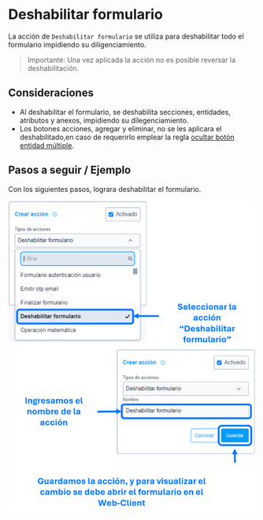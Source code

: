 # Deshabilitar formulario

La acción de ``Deshabilitar formulario`` se utiliza para deshabilitar todo el formulario impidiendo su diligenciamiento.

>Importante: Una vez aplicada la acción no es posible reversar la deshabilitación.

## Consideraciones 
- Al deshabilitar el formulario, se deshabilita secciones, entidades, atributos y anexos, impidiendo su dilegenciamiento.
- Los botones acciones, agregar y eliminar, no se les aplicara el deshabilitado,en caso de requerirlo emplear la regla [ocultar botón entidad múltiple]().

## Pasos a seguir / Ejemplo
Con los siguientes pasos, lograra deshabilitar el formulario.

![Imagen](./img/disable-form.png)
